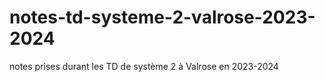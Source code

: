 # notes-td-systeme-2-valrose-2023-2024
notes prises durant les TD de système 2 à Valrose en 2023-2024

